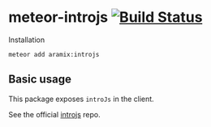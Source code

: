 meteor-introjs [![Build Status](https://travis-ci.org/aramix/meteor-intro.js.svg?branch=master)](https://travis-ci.org/aramix/meteor-intro.js)
================

Installation
```
meteor add aramix:introjs
```

Basic usage
-------------

This package exposes `introJs` in the client.

See the official [introjs](https://github.com/usablica/intro.js) repo.